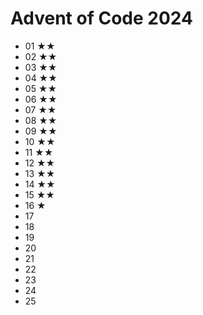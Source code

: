 # Advent of Code 2024

- 01 ★★
- 02 ★★
- 03 ★★
- 04 ★★
- 05 ★★
- 06 ★★
- 07 ★★
- 08 ★★
- 09 ★★
- 10 ★★
- 11 ★★
- 12 ★★
- 13 ★★
- 14 ★★
- 15 ★★
- 16 ★
- 17 
- 18 
- 19 
- 20 
- 21 
- 22 
- 23
- 24
- 25
